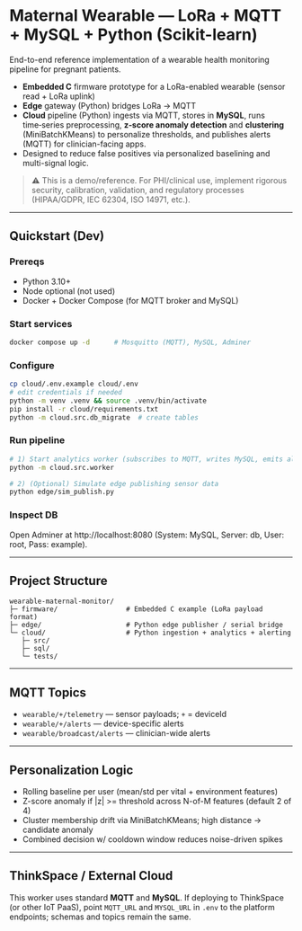# Maternal Wearable — LoRa + MQTT + MySQL + Python (Scikit-learn)

End-to-end reference implementation of a wearable health monitoring pipeline for pregnant patients.

- **Embedded C** firmware prototype for a LoRa-enabled wearable (sensor read + LoRa uplink)
- **Edge** gateway (Python) bridges LoRa → MQTT
- **Cloud** pipeline (Python) ingests via MQTT, stores in **MySQL**, runs time‑series preprocessing,
  **z‑score anomaly detection** and **clustering** (MiniBatchKMeans) to personalize thresholds,
  and publishes alerts (MQTT) for clinician-facing apps.
- Designed to reduce false positives via personalized baselining and multi-signal logic.

> ⚠️ This is a demo/reference. For PHI/clinical use, implement rigorous security, calibration,
> validation, and regulatory processes (HIPAA/GDPR, IEC 62304, ISO 14971, etc.).

---

## Quickstart (Dev)

### Prereqs
- Python 3.10+
- Node optional (not used)
- Docker + Docker Compose (for MQTT broker and MySQL)

### Start services
```bash
docker compose up -d      # Mosquitto (MQTT), MySQL, Adminer
```

### Configure
```bash
cp cloud/.env.example cloud/.env
# edit credentials if needed
python -m venv .venv && source .venv/bin/activate
pip install -r cloud/requirements.txt
python -m cloud.src.db_migrate  # create tables
```

### Run pipeline
```bash
# 1) Start analytics worker (subscribes to MQTT, writes MySQL, emits alerts)
python -m cloud.src.worker

# 2) (Optional) Simulate edge publishing sensor data
python edge/sim_publish.py
```

### Inspect DB
Open Adminer at http://localhost:8080 (System: MySQL, Server: db, User: root, Pass: example).

---

## Project Structure

```
wearable-maternal-monitor/
├─ firmware/                 # Embedded C example (LoRa payload format)
├─ edge/                     # Python edge publisher / serial bridge
└─ cloud/                    # Python ingestion + analytics + alerting
   ├─ src/
   ├─ sql/
   └─ tests/
```

---

## MQTT Topics

- `wearable/+/telemetry` — sensor payloads; `+` = deviceId
- `wearable/+/alerts` — device-specific alerts
- `wearable/broadcast/alerts` — clinician-wide alerts

---

## Personalization Logic

- Rolling baseline per user (mean/std per vital + environment features)
- Z-score anomaly if |z| >= threshold across N-of-M features (default 2 of 4)
- Cluster membership drift via MiniBatchKMeans; high distance → candidate anomaly
- Combined decision w/ cooldown window reduces noise-driven spikes

---

## ThinkSpace / External Cloud

This worker uses standard **MQTT** and **MySQL**. If deploying to ThinkSpace (or other IoT PaaS),
point `MQTT_URL` and `MYSQL_URL` in `.env` to the platform endpoints; schemas and topics remain the same.
